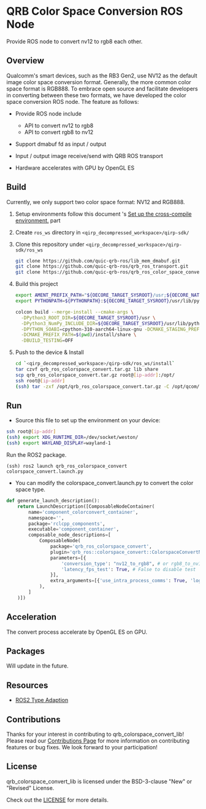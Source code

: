 # QRB Color Space Conversion ROS Node

Provide ROS node to convert nv12 to rgb8 each other. 

## Overview

Qualcomm's smart devices, such as the RB3 Gen2, use NV12 as the default image color space conversion format. Generally, the more common color space format is RGB888. To embrace open source and facilitate developers in converting between these two formats, we have developed the color space conversion ROS node. The feature as follows:

- Provide ROS node include
  - API to convert nv12 to rgb8
  - API to convert rgb8 to nv12

- Support dmabuf fd as input / output

- Input / output image receive/send with QRB ROS transport
- Hardware accelerates with GPU by OpenGL ES

## Build

Currently, we only support two color space format: NV12 and RGB888.

1. Setup environments follow this document 's [Set up the cross-compile environment.](https://docs.qualcomm.com/bundle/publicresource/topics/80-65220-2/develop-your-first-application_6.html?product=1601111740013072&facet=Qualcomm%20Intelligent%20Robotics%20(QIRP)%20Product%20SDK&state=releasecandidate) part

2. Create `ros_ws` directory in `<qirp_decompressed_workspace>/qirp-sdk/`

3. Clone this repository under `<qirp_decompressed_workspace>/qirp-sdk/ros_ws`
     ```bash
     git clone https://github.com/quic-qrb-ros/lib_mem_dmabuf.git
     git clone https://github.com/quic-qrb-ros/qrb_ros_transport.git
     git clone https://github.com/quic-qrb-ros/qrb_ros_color_space_convert.git
     ```
4. Build this project
     ```bash
     export AMENT_PREFIX_PATH="${OECORE_TARGET_SYSROOT}/usr;${OECORE_NATIVE_SYSROOT}/usr"
     export PYTHONPATH=${PYTHONPATH}:${OECORE_TARGET_SYSROOT}/usr/lib/python3.10/site-packages

     colcon build --merge-install --cmake-args \
       -DPython3_ROOT_DIR=${OECORE_TARGET_SYSROOT}/usr \
       -DPython3_NumPy_INCLUDE_DIR=${OECORE_TARGET_SYSROOT}/usr/lib/python3.10/site-packages/numpy/core/include \
       -DPYTHON_SOABI=cpython-310-aarch64-linux-gnu -DCMAKE_STAGING_PREFIX=$(pwd)/install \
       -DCMAKE_PREFIX_PATH=$(pwd)/install/share \
       -DBUILD_TESTING=OFF
     ```
5. Push to the device & Install
     ```bash
     cd `<qirp_decompressed_workspace>/qirp-sdk/ros_ws/install`
     tar czvf qrb_ros_colorspace_convert.tar.gz lib share
     scp qrb_ros_colorspace_convert.tar.gz root@[ip-addr]:/opt/
     ssh root@[ip-addr]
     (ssh) tar -zxf /opt/qrb_ros_colorspace_convert.tar.gz -C /opt/qcom/qirp-sdk/usr/
     ```
## Run

- Source this file to set up the environment on your device:

```bash
ssh root@[ip-addr]
(ssh) export XDG_RUNTIME_DIR=/dev/socket/weston/
(ssh) export WAYLAND_DISPLAY=wayland-1
```

Run the ROS2 package.

```
(ssh) ros2 launch qrb_ros_colorspace_convert colorspace_convert.launch.py
```

- You can modify the colorspace_convert.launch.py to convert the color space type.

```python
def generate_launch_description():
    return LaunchDescription([ComposableNodeContainer(
        name='component_colorconvert_container',
        namespace='',
        package='rclcpp_components',
        executable='component_container',
        composable_node_descriptions=[
            ComposableNode(
                package='qrb_ros_colorspace_convert',
                plugin='qrb_ros::colorspace_convert::ColorspaceConvertNode',
                parameters=[{
                    'conversion_type': "nv12_to_rgb8", # or rgb8_to_nv12
                    'latency_fps_test': True, # False to disable test
                }],
                extra_arguments=[{'use_intra_process_comms': True, 'log_level': 'INFO'}],
            ),
        ]
    )])
```

## Acceleration

The convert process accelerate by OpenGL ES on GPU.

## Packages

Will update in the future.

## Resources

- [ROS2 Type Adaption](https://ros.org/reps/rep-2007.html)

## Contributions

Thanks for your interest in contributing to qrb_colorspace_convert_lib! Please read our [Contributions Page](CONTRIBUTING.md) for more information on contributing features or bug fixes. We look forward to your participation!

## License

qrb_colorspace_convert_lib is licensed under the BSD-3-clause "New" or "Revised" License. 

Check out the [LICENSE](LICENSE) for more details.

